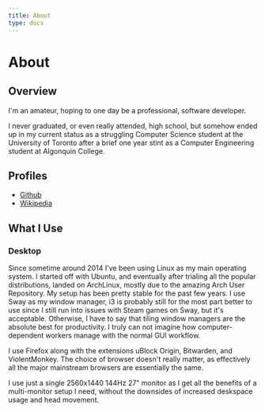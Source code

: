 ```yaml
---
title: About
type: docs
---
```


# About

## Overview
I'm an amateur, hoping to one day be a professional, software developer.

I never graduated, or even really attended, high school, but somehow ended up in my current status as a struggling Computer Science student at the University of Toronto after a brief one year stint as a Computer Engineering student at Algonquin College.

## Profiles
* [Github](https://github.com/potato-diet)
* [Wikipedia](https://en.wikipedia.org/wiki/User:PotatoDiet)

## What I Use
### Desktop
Since sometime around 2014 I've been using Linux as my main operating system. I started off with Ubuntu, and eventually after trialing all the popular distributions, landed on ArchLinux, mostly due to the amazing Arch User Repository. My setup has been pretty stable for the past few years. I use Sway as my window manager, i3 is probably still for the most part better to use since I still run into issues with Steam games on Sway, but it's acceptable. Otherwise, I have to say that tiling window managers are the absolute best for productivity. I truly can not imagine how computer-dependent workers manage with the normal GUI workflow.

I use Firefox along with the extensions uBlock Origin, Bitwarden, and ViolentMonkey. The choice of browser doesn't really matter, as effectively all the major mainstream browsers are essentially the same.

I use just a single 2560x1440 144Hz 27" monitor as I get all the benefits of a multi-monitor setup I need, without the downsides of increased deskspace usage and head movement.
